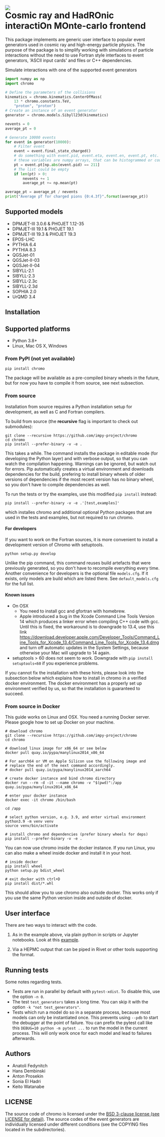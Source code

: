 # ![](doc/chromo.svg)<br> Cosmic ray and HadROnic interactiOn MOnte-carlo frontend

This package implements are generic user interface to popular event generators used in cosmic ray and high-energy particle physics. The purpose of the package is to simplify working with simulations of particle interactions without the need to use Fortran style interfaces to event generators, 'ASCII input cards' and files or C++ dependencies.  

Simulate interactions with one of the supported event generators 

```python
import numpy as np
import chromo

# Define the parameters of the collisions
kinematics = chromo.kinematics.CenterOfMass(
    13 * chromo.constants.TeV,
    "proton", "proton")
# Create an instance of an event generator
generator = chromo.models.Sibyll23d(kinematics)

nevents = 0
average_pt = 0

# Generate 10000 events
for event in generator(10000):
    # Filter event
    event = event.final_state_charged()
    # do something with event.pid, event.eta, event.en, event.pt, etc.
    # these variables are numpy arrays, that can be histogrammed or counted like
    pt = event.pt[np.abs(event.pid) == 211]
    # The list could be empty
    if len(pt) > 0:
        nevents += 1
        average_pt += np.mean(pt)

average_pt = average_pt / nevents
print("Average pT for charged pions {0:4.3f}".format(average_pt))
```

## Supported models

- DPMJET-III 3.0.6 & PHOJET 1.12-35
- DPMJET-III 19.1 & PHOJET 19.1
- DPMJET-III 19.3 & PHOJET 19.3
- EPOS-LHC
- PYTHIA 6.4
- PYTHIA 8.3
- QGSJet-01
- QGSJet-II-03
- QGSJet-II-04
- SIBYLL-2.1
- SIBYLL-2.3
- SIBYLL-2.3c
- SIBYLL-2.3d
- SOPHIA 2.0
- UrQMD 3.4

## Installation

## Supported platforms

- Python 3.8+
- Linux, Mac OS X, Windows

### From PyPI (not yet available)

    pip install chromo

The package will be available as a pre-compiled binary wheels in the future, but for now you have to compile it from source, see next subsection.

### From source

Installation from source requires a Python installation setup for development, as well as C and Fortran compilers.

To build from source (the **recursive** flag is important to check out submodules):

    git clone --recursive https://github.com/impy-project/chromo
    cd chromo
    pip install --prefer-binary -v -e .

This takes a while. The command installs the package in editable mode (for developing the Python layer) and with verbose output, so that you can watch the compilation happening. Warnings can be ignored, but watch out for errors. Pip automatically creates a virtual environment and downloads dependencies for the build, prefering to install binary wheels of older versions of dependencies if the most recent version has no binary wheel, so you don't have to compile dependencies as well.

To run the tests or try the examples, use this modified `pip install` instead:

    pip install --prefer-binary -v -e .'[test,examples]'

which installes chromo and additional optional Python packages that are used in the tests and examples, but not required to run chromo.

#### For developers

If you want to work on the Fortran sources, it is more convenient to install a development version of Chromo with setuptools.

    python setup.py develop

Unlike the pip command, this command reuses build artefacts that were previously generated, so you don't have to recompile everything every time. Another convenience for developers is the optional file `models.cfg`. If it exists, only models are build which are listed there. See `default_models.cfg` for the full list.

#### Known issues

- On OSX
    - You need to install gcc and gfortran with homebrew.
    - Apple introduced a bug in the Xcode Command Line Tools Version 14 which produces a linker error when compiling C++ code with gcc. Until this is fixed, the workaround is to downgrade to 13.4, use this link https://download.developer.apple.com/Developer_Tools/Command_Line_Tools_for_Xcode_13.4/Command_Line_Tools_for_Xcode_13.4.dmg and turn off automatic updates in the System Settings, because otherwise your Mac will upgrade to 14 again.
- setuptools > 60 does not seem to work. Downgrade with `pip install setuptools<60` if you experience problems.

If you cannot fix the installation with these hints, please look into the subsection below which explains how to install in chromo in a verified docker environment. The docker environment has a properly set up environment verified by us, so that the installation is guaranteed to succeed.

### From source in Docker

This guide works on Linux and OSX. You need a running Docker server. Please google how to set up Docker on your machine.

    # download chromo
    git clone --recursive https://github.com/impy-project/chromo
    cd chromo

    # download linux image for x86_64 or see below
    docker pull quay.io/pypa/manylinux2014_x86_64
 
    # For aarch64 or VM on Apple Silicon use the following image and
    # replace the end of the next command accordingly.
    # docker pull quay.io/pypa/manylinux2014_aarch64
    
    # create docker instance and bind chromo directory
    docker run --rm -d -it --name chromo -v "$(pwd)":/app quay.io/pypa/manylinux2014_x86_64

    # enter your docker instance
    docker exec -it chromo /bin/bash

    cd /app

    # select python version, e.g. 3.9, and enter virtual environment
    python3.9 -m venv venv
    source venv/bin/activate

    # install chromo and dependencies (prefer binary wheels for deps)
    pip install --prefer-binary -v -e .

You can now use chromo inside the docker instance. If you run Linux, you can also make a wheel inside
docker and install it in your host.

    # inside docker
    pip install wheel
    python setup.py bdist_wheel

    # exit docker with ctrl+D
    pip install dist/*.whl

This should allow you to use chromo also outside docker. This works only if you use the same Python version inside and outside of docker.

## User interface

There are two ways to interact with the code.

1. As in the example above, via plain python in scripts or Jupyter notebooks. Look at this [example](examples/compare_models.ipynb).

2. Via a HEPMC output that can be piped in Rivet or other tools supporting the format.

## Running tests

Some notes regarding tests.

- Tests are run in parallel by default with `pytest-xdist`. To disable this, use the option `-n 0`.
- The test `test_generators` takes a long time. You can skip it with the option `-k "not test_generators"`.
- Tests which run a model do so in a separate process, because most models can only be instantiated once. This prevents using `--pdb` to start the debugger at the point of failure. You can prefix the pytest call like this `DEBUG=10 python -m pytest ...` to run the model in the current process. This will only work once for each model and lead to failures afterwards.

## Authors

- Anatoli Fedynitch
- Hans Dembinski
- Anton Prosekin
- Sonia El Hadri
- Keito Watanabe

## LICENSE

The source code of chromo is licensed under the [BSD 3-clause license (see LICENSE for detail)](LICENSE). The source codes of the event generators are individually licensed under different conditions (see the COPYING files located in the subdirectories).
